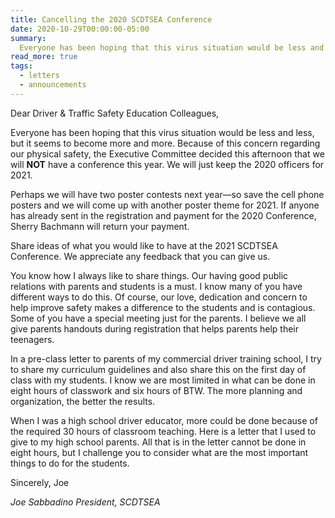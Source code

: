 ```yaml
---
title: Cancelling the 2020 SCDTSEA Conference
date: 2020-10-29T00:00:00-05:00
summary:
  Everyone has been hoping that this virus situation would be less and less, but it seems to become more and more. Because of this concern regarding our physical safety, the Executive Committee decided this afternoon that we will NOT have a conference this year.
read_more: true
tags:
  - letters
  - announcements
---
```

Dear Driver &amp; Traffic Safety Education Colleagues,

Everyone has been hoping that this virus situation would be less and less, but it seems to become more and more. Because of this concern regarding our physical safety, the Executive Committee decided this afternoon that we will **NOT** have a conference this year. We will just keep the 2020 officers for 2021.

Perhaps we will have two poster contests next year&mdash;so save the cell phone posters and we will come up with another poster theme for 2021. If anyone has already sent in the registration and payment for the 2020 Conference, Sherry Bachmann will return your payment.

Share ideas of what you would like to have at the 2021 SCDTSEA Conference. We appreciate any feedback that you can give us.

You know how I always like to share things. Our having good public relations with parents and students is a must. I know many of you have different ways to do this. Of course, our love, dedication and concern to help improve safety makes a difference to the  students and is contagious. Some of you have a special meeting just for the parents. I believe we all give parents handouts during registration that helps parents help their teenagers.

In a pre-class letter to parents of my commercial driver training school, I try to share my curriculum guidelines and also share this on the first day of class with my students. I know we are most limited in what can be done in eight hours of classwork and six hours of BTW. The more planning and organization, the better the results.

When I was a high school driver educator, more could be done because of the required 30 hours of classroom teaching. Here is a letter that I used to give to my high school parents. All that is in the letter cannot be done in eight hours, but I challenge you to consider what are the most important things to do for the students.

Sincerely,
Joe

*Joe Sabbadino*
*President, SCDTSEA*
